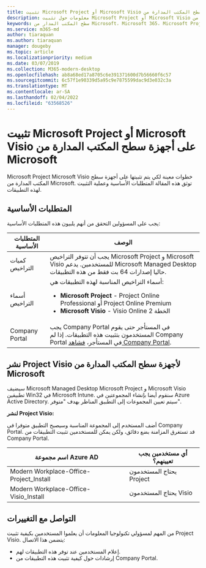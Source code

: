 ```yaml
---
title: تثبيت Microsoft Project أو Microsoft Visio على أجهزة سطح المكتب المدارة من Microsoft
description: معلومات حول تثبيت Microsoft Project أو Microsoft Visio على أجهزة سطح المكتب المدارة من Microsoft
keywords: سطح المكتب المدار من Microsoft، Microsoft 365، Microsoft Project، Microsoft Visio
ms.service: m365-md
author: tiaraquan
ms.author: tiaraquan
manager: dougeby
ms.topic: article
ms.localizationpriority: medium
ms.date: 03/07/2019
ms.collection: M365-modern-desktop
ms.openlocfilehash: ab8a68ed17a8705c6e391371600d7b56660f6c57
ms.sourcegitcommit: 6c57f1e90339d5a95c9e7875599dac9d3e032c3a
ms.translationtype: MT
ms.contentlocale: ar-SA
ms.lasthandoff: 02/04/2022
ms.locfileid: "63568526"
---
```

# <a name="install-microsoft-project-or-microsoft-visio-on-microsoft-managed-desktop-devices"></a>تثبيت Microsoft Project أو Microsoft Visio على أجهزة سطح المكتب المدارة من Microsoft

Microsoft Project Microsoft Visio خطوات معينة لكي يتم تثبيتها على أجهزة سطح المكتب المدارة من Microsoft. توثق هذه المقالة المتطلبات الأساسية وعملية التثبيت لهذه التطبيقات.

## <a name="prerequisites"></a>المتطلبات الأساسية

يجب على المسؤولين التحقق من أنهم يلبيون هذه المتطلبات الأساسية:

| المتطلبات الأساسية | الوصف |
| ------ | ------ |
| كميات التراخيص | يجب أن تتوفر التراخيص Microsoft Project و Microsoft Visio للمستخدمين. يدعم Microsoft Managed Desktop حاليا إصدارات 64 بت فقط من هذه التطبيقات. |
| أسماء التراخيص | أسماء التراخيص المناسبة لهذه التطبيقات هي: <ul><li>**Microsoft Project** - Project Online Professional أو Project Online Premium</li><li>**Microsoft Visio** - Visio Online الخطة 2</li><ul> |
| Company Portal | يجب Company Portal في المستأجر حتى يقوم المستخدمون بتثبيت هذه التطبيقات. إذا لم Company Portal في المستأجر، [فشاهد Company Portal](company-portal.md). |

## <a name="deploy-project-and-visio-for-microsoft-managed-desktop-devices"></a>نشر Project Visio لأجهزة سطح المكتب المدارة من Microsoft

سيضيف Microsoft Managed Desktop Microsoft Project و Microsoft Visio تطبيقين Win32 في Microsoft Intune. سنقوم أيضا بإنشاء المجموعتين في Azure Active Directory. سيتم تعيين المجموعات إلى التطبيق المناظر بهدف "متوفر".

**لنشر Project Visio:**

أضف المستخدم إلى المجموعة المناسبة وسيصبح التطبيق متوفرا في Company Portal. قد تستغرق المزامنة بضع دقائق، ولكن يمكن للمستخدمين تثبيت التطبيقات من Company Portal.

اسم مجموعة Azure AD | أي مستخدمين يجب تعيينهم؟
 --- | ---
Modern Workplace-Office-Project_Install | يحتاج المستخدمون Project
Modern Workplace-Office-Visio_Install | يحتاج المستخدمون Visio

## <a name="communicate-changes"></a>التواصل مع التغييرات

من المهم لمسؤولي تكنولوجيا المعلومات أن يعلموا المستخدمين بكيفية تثبيت Project Visio. يتضمن هذا الاتصال:

- إعلام المستخدمين عند توفر هذه التطبيقات لهم.
- إرشادات حول كيفية تثبيت هذه التطبيقات من Company Portal.
